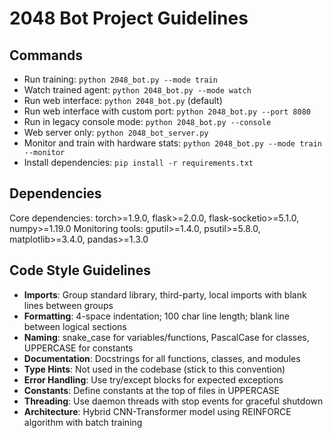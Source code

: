 # 2048 Bot Project Guidelines

## Commands
- Run training: `python 2048_bot.py --mode train`
- Watch trained agent: `python 2048_bot.py --mode watch`
- Run web interface: `python 2048_bot.py` (default)
- Run web interface with custom port: `python 2048_bot.py --port 8080`
- Run in legacy console mode: `python 2048_bot.py --console`
- Web server only: `python 2048_bot_server.py`
- Monitor and train with hardware stats: `python 2048_bot.py --mode train --monitor`
- Install dependencies: `pip install -r requirements.txt`

## Dependencies
Core dependencies: torch>=1.9.0, flask>=2.0.0, flask-socketio>=5.1.0, numpy>=1.19.0
Monitoring tools: gputil>=1.4.0, psutil>=5.8.0, matplotlib>=3.4.0, pandas>=1.3.0

## Code Style Guidelines
- **Imports**: Group standard library, third-party, local imports with blank lines between groups
- **Formatting**: 4-space indentation; 100 char line length; blank line between logical sections
- **Naming**: snake_case for variables/functions, PascalCase for classes, UPPERCASE for constants
- **Documentation**: Docstrings for all functions, classes, and modules
- **Type Hints**: Not used in the codebase (stick to this convention)
- **Error Handling**: Use try/except blocks for expected exceptions
- **Constants**: Define constants at the top of files in UPPERCASE
- **Threading**: Use daemon threads with stop events for graceful shutdown
- **Architecture**: Hybrid CNN-Transformer model using REINFORCE algorithm with batch training